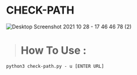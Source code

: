 # CHECK-PATH
![Desktop Screenshot 2021 10 28 - 17 46 46 78 (2)](https://user-images.githubusercontent.com/35100055/139280967-e70d692c-962d-4e0e-bcb1-af019426b8e0.png)

> # How To Use  :
    python3 check-path.py - u [ENTER URL]

